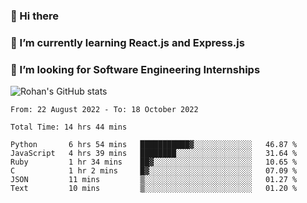 ### 👋 Hi there 

<!--
**rohznmdev/rohznmdev** is a ✨ _special_ ✨ repository because its `README.md` (this file) appears on your GitHub profile.

Here are some ideas to get you started:

- 🔭 I’m currently working on ...
- 🌱 I’m currently learning Ruby and Ruby on Rails
- 👯 I’m looking to collaborate on ...
- 🤔 I’m looking for help with ...
- 💬 Ask me about ...
- 📫 How to reach me: ...
- 😄 Pronouns: ...
- ⚡ Fun fact: ...
-->
### 🌱 I’m currently learning React.js and Express.js
### 🤔 I’m looking for Software Engineering Internships
![Rohan's GitHub stats](https://github-readme-stats.vercel.app/api?username=rohznmdev&theme=dark&show_icons=true)

<!--START_SECTION:waka-->

```text
From: 22 August 2022 - To: 18 October 2022

Total Time: 14 hrs 44 mins

Python       6 hrs 54 mins   ███████████▓░░░░░░░░░░░░░   46.87 %
JavaScript   4 hrs 39 mins   ████████░░░░░░░░░░░░░░░░░   31.64 %
Ruby         1 hr 34 mins    ██▓░░░░░░░░░░░░░░░░░░░░░░   10.65 %
C            1 hr 2 mins     █▓░░░░░░░░░░░░░░░░░░░░░░░   07.09 %
JSON         11 mins         ▒░░░░░░░░░░░░░░░░░░░░░░░░   01.27 %
Text         10 mins         ▒░░░░░░░░░░░░░░░░░░░░░░░░   01.20 %
```

<!--END_SECTION:waka-->
